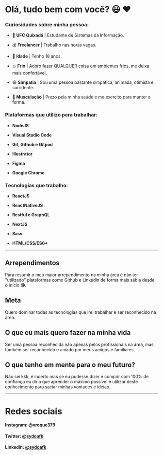# Olá, tudo bem com você? :smiley: :hearts:

### Curiosidades sobre minha pessoa:

- :school:  **UFC Quixadá** | Estudante de Sistemas da Informação.

- :moneybag:  **Freelancer** | Trabalho nas horas vagas.

- :man:  **Idade** | Tenho 18 anos.

- :snowman:  **Frio** | Adoro fazer QUALQUER coisa em ambientes frios, me deixa mais confortável.

- :satisfied:  **Simpatia** | Sou uma pessoa bastante simpática, animada, otimista e sorridente.

- :muscle:  **Musculação** | Prezo pela minha saúde e me exercito para manter a forma.

### Plataformas que utilizo para trabalhar:

- **NodeJS**

- **Visual Studio Code**

- **Git, Github e Gitpod**

- **Illustrator**

- **Figma**

- **Google Chrome**

### Tecnologias que trabalho:

- **ReactJS**

- **ReactNativeJS**

- **Restful e GraphQL**

- **NextJS**

- **Sass**

- **HTML/CSS/ES6+**

<hr>

## Arrependimentos
Para resumir o meu maior arrependimento na minha área é não ter "utilizado" plataformas como Github e Linkedin de forma mais sábia desde o início **:cry:**.

## Meta
Quero dominar todas as tecnologias que irei trabalhar e ser reconhecido na área.

## O que eu mais quero fazer na minha vida
Ser uma pessoa reconhecida não apenas pelos profissionais na área, mas também ser reconhecido e amado por meus amigos e familiares.

## O que tenho em mente para o meu futuro?
Não sei kkk, é incerto mas se eu pudesse dizer e cumprir com 100% de confiança eu diria que aprender o máximo possível e utilizar deste conhecimento para saciar minhas vontades e ideias.

<hr>

# Redes sociais
#### Instagram: [@vroque379](https://www.instagram.com/vroque379/)
#### Twitter: [@sydoafk](https://twitter.com/sydoafk)
#### Linkedin: [@sydoafk](https://www.linkedin.com/in/sydoafk/)
